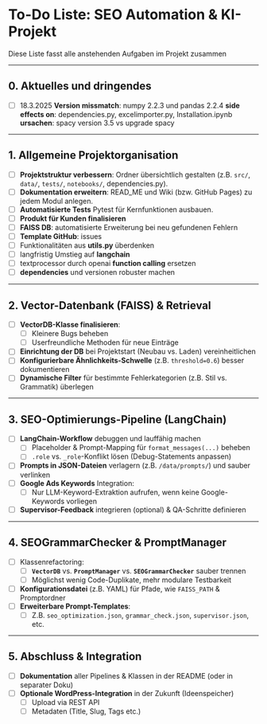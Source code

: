 # To-Do Liste: SEO Automation & KI-Projekt

Diese Liste fasst alle anstehenden Aufgaben im Projekt zusammen

---

## 0. **Aktuelles und dringendes**
- [ ] 18.3.2025 **Version missmatch**: numpy 2.2.3 und pandas 2.2.4 **side effects on**: dependencies.py, excelimporter.py, Installation.ipynb **ursachen**: spacy version 3.5 vs upgrade spacy

---

## 1. **Allgemeine Projektorganisation**
- [ ] **Projektstruktur verbessern**: Ordner übersichtlich gestalten (z.B. `src/`, `data/`, `tests/`, `notebooks/`, dependencies.py).
- [ ] **Dokumentation erweitern**: READ_ME und Wiki (bzw. GitHub Pages) zu jedem Modul anlegen.
- [ ] **Automatisierte Tests** Pytest für Kernfunktionen ausbauen.
- [ ] **Produkt für Kunden finalisieren**
- [ ] **FAISS DB**: automatisierte Erweiterung bei neu gefundenen Fehlern
- [ ] **Template GitHub**: issues
- [ ] Funktionalitäten aus **utils.py** überdenken
- [ ] langfristig Umstieg auf **langchain**
- [ ] textprocessor durch openai **function calling** ersetzen
- [ ] **dependencies** und versionen robuster machen

---

## 2. **Vector-Datenbank (FAISS) & Retrieval**
- [ ] **VectorDB-Klasse finalisieren**:
  - [ ] Kleinere Bugs beheben
  - [ ] Userfreundliche Methoden für neue Einträge
- [ ] **Einrichtung der DB** bei Projektstart (Neubau vs. Laden) vereinheitlichen
- [ ] **Konfigurierbare Ähnlichkeits-Schwelle** (z.B. `threshold=0.6`) besser dokumentieren
- [ ] **Dynamische Filter** für bestimmte Fehlerkategorien (z.B. Stil vs. Grammatik) überlegen

---

## 3. **SEO-Optimierungs-Pipeline (LangChain)**
- [ ] **LangChain-Workflow** debuggen und lauffähig machen
  - [ ] Placeholder & Prompt-Mapping für `format_messages(...)` beheben
  - [ ] `.role` vs. `_role`-Konflikt lösen (Debug-Statements anpassen)
- [ ] **Prompts in JSON-Dateien** verlagern (z.B. `/data/prompts/`) und sauber verlinken
- [ ] **Google Ads Keywords** Integration:
  - [ ] Nur LLM-Keyword-Extraktion aufrufen, wenn keine Google-Keywords vorliegen
- [ ] **Supervisor-Feedback** integrieren (optional) & QA-Schritte definieren

---

## 4. **SEOGrammarChecker & PromptManager**
- [ ] Klassenrefactoring:
  - [ ] **`VectorDB`** vs. **`PromptManager`** vs. **`SEOGrammarChecker`** sauber trennen
  - [ ] Möglichst wenig Code-Duplikate, mehr modulare Testbarkeit
- [ ] **Konfigurationsdatei** (z.B. YAML) für Pfade, wie `FAISS_PATH` & Promptordner
- [ ] **Erweiterbare Prompt-Templates**:
  - [ ] Z.B. `seo_optimization.json`, `grammar_check.json`, `supervisor.json`, etc.

---

## 5. **Abschluss & Integration**
- [ ] **Dokumentation** aller Pipelines & Klassen in der README (oder in separater Doku)
- [ ] **Optionale WordPress-Integration** in der Zukunft (Ideenspeicher)
  - [ ] Upload via REST API
  - [ ] Metadaten (Title, Slug, Tags etc.)
